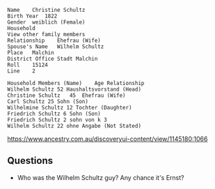     Name	Christine Schultz
    Birth Year	1822
    Gender	weiblich (Female)
    Household
    View other family members
    Relationship	Ehefrau (Wife)
    Spouse's Name	Wilhelm Schultz
    Place	Malchin
    District Office	Stadt Malchin
    Roll	15124
    Line	2

    Household Members (Name)	Age	Relationship
    Wilhelm Schultz 52 Haushaltsvorstand (Head)
    Christine Schultz	45	Ehefrau (Wife)
    Carl Schultz 25 Sohn (Son)
    Wilhelmine Schultz 12 Tochter (Daughter)
    Friedrich Schultz 6 Sohn (Son)
    Friedrich Schultz 2 sohn von k 3
    Wilhelm Schultz 22 ohne Angabe (Not Stated)

https://www.ancestry.com.au/discoveryui-content/view/1145180:1066


## Questions

* Who was the Wilhelm Schultz guy? Any chance it's Ernst?
